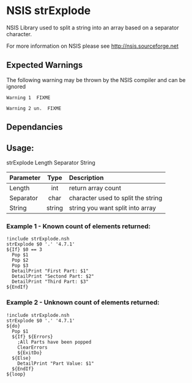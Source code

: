 # NSIS strExplode
NSIS Library used to split a string into an array based on a separator character.

For more information on NSIS please see http://nsis.sourceforge.net

## Expected Warnings
The following warning may be thrown by the NSIS compiler and can be ignored
```
Warning 1  FIXME
```
```
Warning 2 un.  FIXME
```

## Dependancies

## Usage:
strExplode Length Separator String

| Parameter    | Type            | Description                          |
| :---         |      :---:      | :---                                 |
| Length	     | int             | return array count                   |  
| Separator		 | char            | character used to split the string   |
| String			 | string          | string you want split into array     |

 
### Example 1 - Known count of elements returned:
```NSIS
!include strExplode.nsh
strExplode $0 '.' '4.7.1'
${If} $0 == 3
  Pop $1
  Pop $2
  Pop $3
  DetailPrint "First Part: $1"
  DetailPrint "Sectond Part: $2"
  DetailPrint "Third Part: $3"
${EndIf}
```
 
### Example 2 - Unknown count of elements returned:
```NSIS
!include strExplode.nsh
strExplode $0 '.' '4.7.1'
${do}
  Pop $1
  ${If} ${Errors}
    ;All Parts have been popped
    ClearErrors
    ${ExitDo}
  ${Else}
    DetailPrint "Part Value: $1"
  ${EndIf}
${loop}
```
